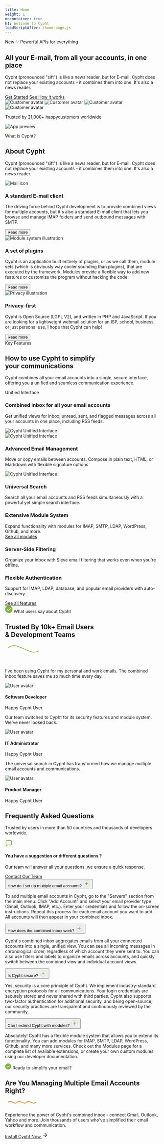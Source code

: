 ```yaml
---
title: Home
weight: 1
nocontainer: true
h1: Welcome to Cypht
loadScriptAfter: /home-page.js
---
```


<div>
    <!-- Minimal hero variant -->
    <section id="hero_minimal">
    	<div class="section-content hero-minimal">
    		<span class="chip">New ✨ Powerful APIs for everything</span>
    		<h2 class="minimal-title">All your E-mail, from all your accounts, in one place</h2>
    		<p class="minimal-subtitle">Cypht (pronounced "sift") is like a news reader, but for E-mail. Cypht does not replace your existing accounts - it combines them into one. It's also a news reader.</p>
    		<div class="minimal-ctas mt-4 mb-12">
    			<a class="btn btn-dark py-2" href="/login">Get Started</a>
    			<a class="btn btn-light py-2" href="/waitlist">See How it works</a>
    		</div>
            <div class="mini-stat d-flex align-items-center">
                <div class="avatar-group">
                    <img src="https://images.unsplash.com/photo-1535713875002-d1d0cf377fde?q=80&w=3560&auto=format&fit=crop&ixlib=rb-4.0.3&ixid=M3wxMjA3fDB8MHxwaG90by1wYWdlfHx8fGVufDB8fHx8fA%3D%3D" alt="Customer avatar" class="avatar" />
                    <img src="https://images.unsplash.com/photo-1636041293178-808a6762ab39?q=80&w=3464&auto=format&fit=crop&ixlib=rb-4.0.3&ixid=M3wxMjA3fDB8MHxwaG90by1wYWdlfHx8fGVufDB8fHx8fA%3D%3D" alt="Customer avatar" class="avatar" />
                    <img src="https://images.unsplash.com/photo-1511485977113-f34c92461ad9?q=80&w=3778&auto=format&fit=crop&ixlib=rb-4.0.3&ixid=M3wxMjA3fDB8MHxwaG90by1wYWdlfHx8fGVufDB8fHx8fA%3D%3D" alt="Customer avatar" class="avatar" />
                    <img src="https://images.unsplash.com/photo-1438761681033-6461ffad8d80?q=80&w=3540&auto=format&fit=crop&ixlib=rb-4.0.3&ixid=M3wxMjA3fDB8MHxwaG90by1wYWdlfHx8fGVufDB8fHx8fA%3D%3D" alt="Customer avatar" class="avatar" />
                </div>
                <p class="stat-text d-flex flex-column align-items-start mb-0"><span class="d-block">Trusted by 21,000+ happy</span>customers worldwide</p>
            </div>
            <div class="minimal-mockup">
                <img src="https://cdn.inspira-ui.com/images/linear.webp" alt="App preview" />
            </div>
        </div>
    </section>
    <section>
    		<div class="section-content about-section">
                <div>
                    <p class="about-overline">What is Cypht?</p>
                    <h2 class="about-heading">About Cypht</h2>
                    <p class="about-subtitle about-subtitle-center">Cypht (pronounced "sift") is like a news reader, but for E-mail. Cypht does not replace your existing accounts - it combines them into one. It's also a news reader.</p>
                </div>
                <div class="about-grid-3">
                    <div class="about-card">
                        <div class="card-illustration">
                            <img src="https://deepnote.com/_next/static/media/illustration-collaboration-1.ede7b8e7.png" alt="Mail icon" loading="lazy" decoding="async" />
                        </div>
                        <div class="card-content">
                            <h3>A standard E-mail client</h3>
                            <p class="card-desc is-clamped">The driving force behind Cypht development is to provide combined views for multiple accounts, but it's also a standard E-mail client that lets you browse and manage IMAP folders and send outbound messages with SMTP.</p>
                        </div>
                        <button class="card-toggle" type="button" aria-expanded="false">Read more</button>
                    </div>
                    <!-- 2 -->
                    <div class="about-card">
                        <div class="card-illustration">
                            <img src="https://deepnote.com/_next/static/media/illustration-collaboration-2.5c94f9f9.png" alt="Module system illustration" loading="lazy" decoding="async" />
                        </div>
                        <div class="card-content">
                            <h3>A set of plugins</h3>
                            <p class="card-desc is-clamped">Cypht is an application built entirely of plugins, or as we call them, module sets (which is obviously way cooler sounding than plugins), that are executed by the framework. Modules provide a flexible way to add new features or customize the program without hacking the code.</p>
                        </div>
                        <button class="card-toggle" type="button" aria-expanded="false">Read more</button>
                    </div>
                    <!-- 3 -->
                    <div class="about-card">
                        <div class="card-illustration">
                            <img src="https://deepnote.com/_next/static/media/illustration-collaboration-3.ebdb92d5.png" alt="Privacy illustration" loading="lazy" decoding="async" />
                        </div>
                        <div class="card-content">
                            <h3>Privacy‑first</h3>
                            <p class="card-desc is-clamped">Cypht is Open Source (LGPL V2), and written in PHP and JavaScript. If you are looking for a lightweight webmail solution for an ISP, school, business, or just personal use, I hope that Cypht can help!</p>
                        </div>
                        <button class="card-toggle" type="button" aria-expanded="false">Read more</button>
                    </div>
                </div>
    	</div>
    </section>
    <!-- features -->
    <section class="features-section" id="features">
        <div class="section-content features-wide px-4">
            <!-- En-tête de la section -->
            <div class=" w-full">
                <span class="about-overline">Key Features</span>
                <h2 class="features-title">How to use <span class="accent">Cypht</span> to simplify <br> your communications</h2>
                <p class="features-subtitle">Cypht combines all your email accounts into a single, secure interface, offering you a unified and seamless communication experience.</p>
            </div>
            <!-- Grille des fonctionnalités principale -->
            <div class="features-grid mosaic-grid">
                <!-- Grande carte principale -->
                <div class="f-card m-hero">
                    <div class="m-hero-col">
                       <div class="mb-3"> <span class="pill pill-soft">Unified Interface</span> </div>
                        <h3>Combined inbox for all your email accounts</h3>
                        <p>Get unified views for inbox, unread, sent, and flagged messages across all your accounts in one place, including RSS feeds.</p>
                    </div>
                    <div class="m-hero-col">
                        <img src="/img/u3.png" alt="Cypht Unified Interface" class="phone-mock">
                    </div>
                </div>
                <!-- Carte de gauche -->
                <div class="f-card f-soft m-left">
                    <div class="f-illus">
                           <img src="/img/u1.png" alt="Cypht Unified Interface" class="phone-mock">
                    </div>
                    <h3>Advanced Email Management</h3>
                    <p>Move or copy emails between accounts. Compose in plain text, HTML, or Markdown with flexible signature options.</p>
                </div>
                <!-- Carte de droite -->
                <div class="f-card f-soft m-right">
                    <div class="f-illus">
                              <img src="/img/u4.png" alt="Cypht Unified Interface" class="phone-mock">
                    </div>
                    <h3>Universal Search</h3>
                    <p>Search all your email accounts and RSS feeds simultaneously with a powerful yet simple search interface.</p>
                </div>
                <!-- Carte jaune -->
                <div class="f-card m-yellow">
                    <div class="f-apps">
                        <h3>Extensive Module System</h3>
                        <span>Expand functionality with modules for IMAP, SMTP, LDAP, WordPress, Github, and more.</span>
                        <div class="apps">
                            <i class="bi bi-google"></i>
                            <i class="bi bi-microsoft"></i>
                            <i class="bi bi-dropbox"></i>
                            <i class="bi bi-github"></i>
                            <i class="bi bi-wordpress"></i>
                        </div>
                        <a href="/features" class="see-all-link">See all modules <i class="bi bi-arrow-right"></i></a>
                    </div>
                </div>
                <!-- Carte cyan -->
                <div class="f-card m-cyan">
                    <div class="f-sync">
                        <h3>Server-Side Filtering</h3>
                        <p>Organize your inbox with Sieve email filtering that works even when you're offline.</p>
                        <div class="stack-illus">
                            <div class="layer"></div>
                            <div class="layer"></div>
                        </div>
                    </div>
                </div>
                <!-- Carte CTA -->
                <div class="f-card m-cta">
                    <div>
                        <div class="cta-badge">
                            <i class="bi bi-rocket"></i>
                        </div>
                        <h3>Flexible Authentication</h3>
                        <p>Support for IMAP, LDAP, database, and popular email providers with auto-discovery.</p>
                        <a href="/features" class="btn btn-light cta-btn">See all features <i class="bi bi-arrow-right"></i></a>
                    </div>
                </div>
            </div>
        </div>
    </section>
    <!-- About Variant A: Feature + Stats (2 columns) -->
    <section>
        <div class="section-content px-4">
            <div class="testimonials-header">
            <div class="check-badge">
                <svg width="24" height="24" viewBox="0 0 24 24" fill="none">
                <rect width="24" height="24" rx="12" fill="#81B441"/>
                <path d="M7 12L10.5 15.5L17 9" stroke="white" stroke-width="2" stroke-linecap="round" stroke-linejoin="round"/>
                </svg>
                <span>What users say about Cypht</span>
            </div>
            <h2 class="testimonials-title">
                Trusted By 10k+ <span class="highlight">Email Users</span> <br>& Development Teams
                <div class="arrow-decoration">
                <svg width="120" height="80" viewBox="0 0 120 80" fill="none">
                    <path d="M10 30C40 5 80 60 110 40" stroke="#81B441" stroke-width="2" stroke-linecap="round"/>
                </svg>
                </div>
            </h2>
            </div>
            <div class="testimonials-grid">
            <!-- Testimonial 1 -->
            <div class="testimonial-card">
                <p class="testimonial-text">
                    I've been using Cypht for my personal and work emails. The combined inbox feature saves me so much time every day.
                </p>
                <div class="testimonial-author">
                    <img src="https://images.unsplash.com/photo-1535713875002-d1d0cf377fde?q=80&w=3560&auto=format&fit=crop&ixlib=rb-4.0.3&ixid=M3wxMjA3fDB8MHxwaG90by1wYWdlfHx8fGVufDB8fHx8fA%3D%3D" alt="User avatar" class="author-avatar">
                    <div class="author-info">
                        <h4>Software Developer</h4>
                        <p>Happy Cypht User</p>
                    </div>
                </div>
            </div>
            <!-- Testimonial 2 -->
            <div class="testimonial-card">
                <p class="testimonial-text">
                    Our team switched to Cypht for its security features and module system. We've never looked back.
                </p>
                <div class="testimonial-author">
                    <img src="https://images.unsplash.com/photo-1636041293178-808a6762ab39?q=80&w=3464&auto=format&fit=crop&ixlib=rb-4.0.3&ixid=M3wxMjA3fDB8MHxwaG90by1wYWdlfHx8fGVufDB8fHx8fA%3D%3D" alt="User avatar" class="author-avatar">
                    <div class="author-info">
                        <h4>IT Administrator</h4>
                        <p>Happy Cypht User</p>
                    </div>
                </div>
            </div>
            <!-- Testimonial 3 -->
            <div class="testimonial-card">
                <p class="testimonial-text">
                    The universal search in Cypht has transformed how we manage multiple email accounts and communications.
                </p>
                <div class="testimonial-author">
                    <img src="https://images.unsplash.com/photo-1511485977113-f34c92461ad9?q=80&w=3778&auto=format&fit=crop&ixlib=rb-4.0.3&ixid=M3wxMjA3fDB8MHxwaG90by1wYWdlfHx8fGVufDB8fHx8fA%3D%3D" alt="User avatar" class="author-avatar">
                    <div class="author-info">
                        <h4>Product Manager</h4>
                        <p>Happy Cypht User</p>
                    </div>
                </div>
            </div>
            </div>      
        </div>
    </section>
    <section class="faq-section">
        <div class="section-content px-4">
            <div class="faq-container">
            <div class="faq-left">
                <h2 class="faq-title">Frequently Asked Questions</h2>
                <p class="faq-subtitle">Trusted by users in more than 50 countries and thousands of developers worldwide.</p>
                <div class="faq-contact-box">
                <div class="faq-contact-icon">
                    <svg width="24" height="24" viewBox="0 0 24 24" fill="none">
                    <path d="M21 15a2 2 0 0 1-2 2H7l-4 4V5a2 2 0 0 1 2-2h14a2 2 0 0 1 2 2z" stroke="#81B441" stroke-width="2" stroke-linecap="round" stroke-linejoin="round"/>
                    </svg>
                </div>
                <div>
                    <h4>You have a suggestion or different questions ?</h4>
                    <p>Our team will answer all your questions, we ensure a quick response.</p>
                    <a href="https://github.com/jasonmunro/cypht/issues" class="contact-btn">
                  <i class="bi bi-flag" style="width=18; height=18"></i>
                    Contact Our Team
                    </a>
                </div>
                </div>
            </div>   
            <div class="faq-right">
                <!-- Question 1 -->
                <div class="faq-item active">
                <button class="faq-question">
                    <span>How do I set up multiple email accounts?</span>
                    <svg class="faq-icon" viewBox="0 0 24 24" width="24" height="24">
                    <circle cx="12" cy="12" r="10" fill="none" stroke="#e0e0e0" stroke-width="2"/>
                    <path class="plus-icon" d="M12 8v8M8 12h8" stroke="#81B441" stroke-width="2" stroke-linecap="round"/>
                    </svg>
                </button>
                <div class="faq-answer">
                    <p>To add multiple email accounts in Cypht, go to the "Servers" section from the main menu. Click "Add Account" and select your email provider type (Gmail, Outlook, IMAP, etc.). Enter your credentials and follow the on-screen instructions. Repeat this process for each email account you want to add. All accounts will then appear in your combined inbox.</p>
                </div>
                </div>
                <!-- Question 2 -->
                <div class="faq-item">
                <button class="faq-question">
                    <span>How does the combined inbox work?</span>
                    <svg class="faq-icon" viewBox="0 0 24 24" width="24" height="24">
                    <circle cx="12" cy="12" r="10" fill="none" stroke="#e0e0e0" stroke-width="2"/>
                    <path class="plus-icon" d="M12 8v8M8 12h8" stroke="#81B441" stroke-width="2" stroke-linecap="round"/>
                    </svg>
                </button>
                <div class="faq-answer">
                    <p>Cypht's combined inbox aggregates emails from all your connected accounts into a single, unified view. You can see all incoming messages in chronological order, regardless of which account they were sent to. You can also use filters and labels to organize emails across accounts, and quickly switch between the combined view and individual account views.</p>
                </div>
                </div>
                <!-- Question 3 -->
                <div class="faq-item">
                <button class="faq-question">
                    <span>Is Cypht secure?</span>
                    <svg class="faq-icon" viewBox="0 0 24 24" width="24" height="24">
                    <circle cx="12" cy="12" r="10" fill="none" stroke="#e0e0e0" stroke-width="2"/>
                    <path class="plus-icon" d="M12 8v8M8 12h8" stroke="#81B441" stroke-width="2" stroke-linecap="round"/>
                    </svg>
                </button>
                <div class="faq-answer">
                    <p>Yes, security is a core principle of Cypht. We implement industry-standard encryption protocols for all communications. Your login credentials are securely stored and never shared with third parties. Cypht also supports two-factor authentication for additional security, and being open-source, our security practices are transparent and continuously reviewed by the community.</p>
                </div>
                </div>
                <!-- Question 4 -->
                <div class="faq-item">
                <button class="faq-question">
                    <span>Can I extend Cypht with modules?</span>
                    <svg class="faq-icon" viewBox="0 0 24 24" width="24" height="24">
                    <circle cx="12" cy="12" r="10" fill="none" stroke="#e0e0e0" stroke-width="2"/>
                    <path class="plus-icon" d="M12 8v8M8 12h8" stroke="#81B441" stroke-width="2" stroke-linecap="round"/>
                    </svg>
                </button>
                <div class="faq-answer">
                    <p>Absolutely! Cypht has a flexible module system that allows you to extend its functionality. You can add modules for IMAP, SMTP, LDAP, WordPress, Github, and many more services. Check out the Modules page for a complete list of available extensions, or create your own custom modules using our developer documentation.</p>
                </div>
                </div>
            </div>
            </div>
        </div>
    </section>
    <section class="label-section">
        <div class="section-content w-full">
            <div class="label-card">
                    <div class="label-badge">
                    <svg width="20" height="20" viewBox="0 0 24 24" fill="none">
                        <rect width="24" height="24" rx="12" fill="#81B441"/>
                        <path d="M7 12L10.5 15.5L17 9" stroke="white" stroke-width="2" stroke-linecap="round" stroke-linejoin="round"/>
                    </svg>
                    <span>Ready to simplify your email?</span>
                </div>
                <h2 class="label-headline">
                    Are You Managing <span class="highlight">Multiple Email</span> 
                    <!-- <div class="icon-decoration">
                        <svg width="40" height="40" viewBox="0 0 48 48" fill="none">
                            <path d="M10 24C10 16.268 16.268 10 24 10V10C31.732 10 38 16.268 38 24V24" stroke="#2c2f29ff" stroke-width="2.5" stroke-linecap="round"/>
                            <path d="M7 28L12.5 22.5M12.5 22.5L18 28M12.5 22.5V38" stroke="#2c2f29ff" stroke-width="2.5" stroke-linecap="round" stroke-linejoin="round"/>
                        </svg>
                    </div> -->
                    Accounts Right?
                    <div class="squiggle-decoration">
                        <svg width="120" height="40" viewBox="0 0 120 40" fill="none">
                            <path d="M10 25C20 15 30 35 40 25C50 15 60 35 70 25C80 15 90 35 100 25C110 15" stroke="#F2994A" stroke-width="3" stroke-linecap="round"/>
                        </svg>
                    </div>
                </h2>
                <p class="label-description">
                    Experience the power of Cypht's combined inbox - connect Gmail, Outlook, Yahoo and more. 
                    Join thousands of users who've simplified their email workflow and communication.
                </p>
                <div class="label-action">
                    <a href="/download" class="btn btn-light">
                        Install Cypht Now
                        <svg width="20" height="20" viewBox="0 0 24 24" fill="none">
                            <path d="M5 12H19M19 12L12 5M19 12L12 19" stroke="currentColor" stroke-width="2" stroke-linecap="round" stroke-linejoin="round"/>
                        </svg>
                    </a>
                </div>
            </div>
        </div>
    </section>

</div>
